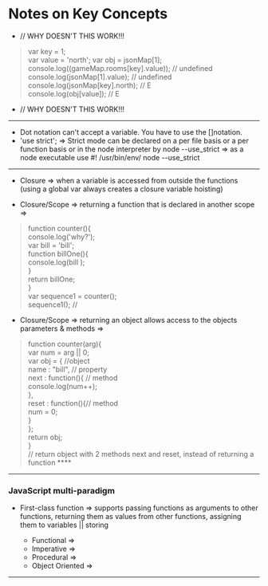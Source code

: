 # Notes on Key Concepts  

* // WHY DOESN'T THIS WORK!!! 
> var key = 1;  
var value = 'north';
> var obj = jsonMap[1];  
> console.log((gameMap.rooms[key].value)); // undefined    
> console.log(jsonMap[1].value);  // undefined    
> console.log(jsonMap[key].north); //  E   
> console.log(obj[value]); // E  

* // WHY DOESN'T THIS WORK!!! 

--- 

* Dot notation can't accept a variable. You have to use the []notation.  
* 'use strict';  => Strict mode can be declared on a per file basis or a per function basis or in the node interpreter by node --use_strict => as a node executable use #! /usr/bin/env/ node --use_strict  

---  
* Closure => when a variable is accessed from outside the functions  (using a global var always creates a closure variable hoisting)

* Closure/Scope =>  returning a function that is declared in another scope =>  
> function counter(){  
>   console.log('why?');  
>    var bill = 'bill';  
>     function billOne(){  
>         console.log(bill );  
>          }  
>          return billOne;  
>          }  
>        var sequence1 = counter();  
>       sequence1(); //  
* Closure/Scope => returning an object allows access to the objects parameters & methods =>  
> function counter(arg){  
>   var num = arg || 0;  
>   var obj = {     //object  
>     name : "bill",  // property    
>     next : function(){ // method  
>       console.log(num++);  
>     },  
>     reset : function(){// method  
>       num = 0;     
>     }  
>   };  
>  return obj;  
> }  
> // return object with 2 methods next and reset, instead of returning a function  ****   

---  

### JavaScript multi-paradigm  

  * First-class function => supports passing functions as arguments to other functions, returning them as values from other functions, assigning them to variables || storing

    * Functional  => 
    * Imperative  =>  
    * Procedural  =>  
    * Object Oriented  =>  

---  


                                        



